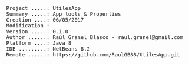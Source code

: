 <pre>
Project .....: UtilesApp
Summary .....: App tools & Properties
Creation ....: 06/05/2017
Modification : 
Version .....: 0.1.0
Author ......: Raúl Granel Blasco - raul.granel@gmail.com
Platform ....: Java 8
IDE .........: NetBeans 8.2
Remote ......: https://github.com/RaulGB88/UtilesApp.git
</pre>
